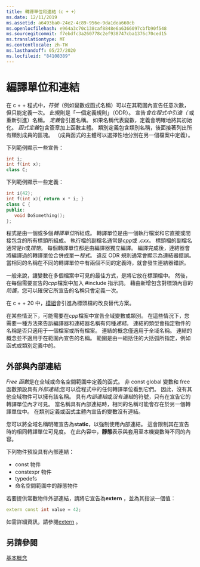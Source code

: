```yaml
---
title: 轉譯單位和連結（c + +）
ms.date: 12/11/2019
ms.assetid: a6493ba0-24e2-4c89-956e-9da1dea660cb
ms.openlocfilehash: e964a3c70c138caf8848e6a6366097cbfb90f548
ms.sourcegitcommit: f7ebdfc3a260778c2ef938747cba1376c70ced15
ms.translationtype: MT
ms.contentlocale: zh-TW
ms.lasthandoff: 05/27/2020
ms.locfileid: "84108389"
---
```

# <a name="translation-units-and-linkage"></a>編譯單位和連結

在 c + + 程式中，*符號*（例如變數或函式名稱）可以在其範圍內宣告任意次數，但只能定義一次。 此規則是「一個定義規則」（ODR）。 宣告*會在程式中引進（* 或重新引進）名稱。 *定義*會引進名稱。 如果名稱代表變數，定義會明確地將其初始化。 *函式定義*包含簽章加上函數主體。 類別定義包含類別名稱，後面接著列出所有類別成員的區塊。 （成員函式的主體可以選擇性地分別在另一個檔案中定義）。

下列範例顯示一些宣告：

```cpp
int i;
int f(int x);
class C;
```

下列範例顯示一些定義：

```cpp
int i{42};
int f(int x){ return x * i; }
class C {
public:
   void DoSomething();
};
```

程式是由一個或多個*轉譯單位*所組成。 轉譯單位是由一個執行檔案和它直接或間接包含的所有標頭所組成。 執行檔的副檔名通常是*cpp*或 *.cxx*。 標頭檔的副檔名通常是*h*或*措施*。 每個轉譯單位都是由編譯器獨立編譯。 編譯完成後，連結器會將編譯過的轉譯單位合併成單一*程式*。 違反 ODR 規則通常會顯示為連結器錯誤。 當相同的名稱在不同的轉譯單位中有兩個不同的定義時，就會發生連結器錯誤。

一般來說，讓變數在多個檔案中可見的最佳方式，是將它放在標頭檔中。 然後，在每個需要宣告的*cpp*檔案中加入 #include 指示詞。 藉由新增包含對標頭內容的*防護*，您可以確保它所宣告的名稱只會定義一次。

在 c + + 20 中，[模組](modules-cpp.md)會引進為標頭檔的改良替代方案。

在某些情況下，可能需要在*cpp*檔案中宣告全域變數或類別。 在這些情況下，您需要一種方法來告訴編譯器和連結器名稱有何種*連結*。 連結的類型會指定物件的名稱是否只適用于一個檔案或所有檔案。 連結的概念僅適用于全域名稱。 連結的概念並不適用于在範圍內宣告的名稱。 範圍是由一組括住的大括弧所指定，例如函式或類別定義中的。

## <a name="external-vs-internal-linkage"></a>外部與內部連結

*Free 函數*是在全域或命名空間範圍中定義的函式。 非 const global 變數和 free 函數預設具有*外部連結*;您可以從程式中的任何轉譯單位看到它們。 因此，沒有其他全域物件可以擁有該名稱。 具有*內部連結*或*沒有連結*的符號，只有在宣告它的轉譯單位內才可見。 當名稱具有內部連結時，相同的名稱可能會存在於另一個轉譯單位中。 在類別定義或函式主體內宣告的變數沒有連結。

您可以將全域名稱明確宣告為**static**，以強制使用內部連結。 這會限制其在宣告時的相同轉譯單位可見度。 在此內容中，**靜態**表示與套用至本機變數時不同的內容。

下列物件預設具有內部連結：

- const 物件
- constexpr 物件
- typedefs
- 命名空間範圍中的靜態物件

若要提供常數物件外部連結，請將它宣告為**extern** ，並為其指派一個值：

```cpp
extern const int value = 42;
```

如需詳細資訊，請參閱[extern](extern-cpp.md) 。

## <a name="see-also"></a>另請參閱

[基本概念](../cpp/basic-concepts-cpp.md)
